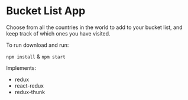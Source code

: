 # Bucket List App

Choose from all the countries in the world to add to your bucket list, and keep track of which ones you have visited.

To run download and run:

`npm install` & `npm start`

Implements:
- redux
- react-redux
- redux-thunk
